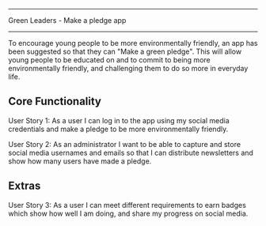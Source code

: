 ----------------------------------

Green Leaders - Make a pledge app

----------------------------------

To encourage young people to be more environmentally friendly, an app has been suggested
so that they can "Make a green pledge". This will allow young people to be educated on and to 
commit to being more environmentally friendly, and challenging them to do so more in everyday life.

Core Functionality
------------------

User Story 1:
As a user I can log in to the app using my social media credentials and make a pledge to be more
environmentally friendly.

User Story 2:
As an administrator I want to be able to capture and store social media usernames and emails so that I can distribute newsletters and show how many users have made a pledge.


Extras
------

User Story 3:
As a user I can meet different requirements to earn badges which show how well I am doing, and share my progress on social media.


